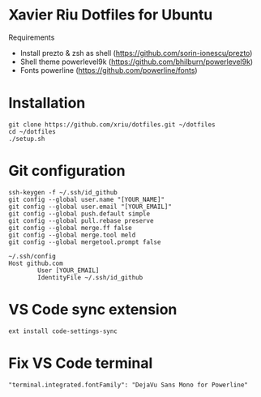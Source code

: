 # Xavier Riu Dotfiles for Ubuntu

Requirements

- Install prezto & zsh as shell (https://github.com/sorin-ionescu/prezto)
- Shell theme powerlevel9k (https://github.com/bhilburn/powerlevel9k)
- Fonts powerline (https://github.com/powerline/fonts)

# Installation

```
git clone https://github.com/xriu/dotfiles.git ~/dotfiles
cd ~/dotfiles
./setup.sh
```

# Git configuration

```
ssh-keygen -f ~/.ssh/id_github
git config --global user.name "[YOUR_NAME]"
git config --global user.email "[YOUR_EMAIL]"
git config --global push.default simple
git config --global pull.rebase preserve
git config --global merge.ff false
git config --global merge.tool meld
git config --global mergetool.prompt false
```

```
~/.ssh/config
Host github.com
        User [YOUR_EMAIL]
        IdentityFile ~/.ssh/id_github
```

# VS Code sync extension

```
ext install code-settings-sync
```

# Fix VS Code terminal

```
"terminal.integrated.fontFamily": "DejaVu Sans Mono for Powerline"
```
